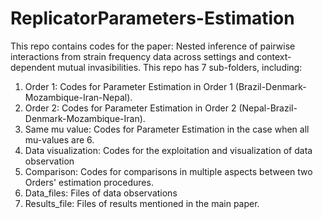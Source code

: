 # ReplicatorParameters-Estimation
This repo contains codes for the paper: Nested inference of pairwise interactions from strain frequency data across settings and context-dependent mutual invasibilities.
This repo has 7 sub-folders, including:
1. Order 1: Codes for Parameter Estimation in Order 1 (Brazil-Denmark-Mozambique-Iran-Nepal).
2. Order 2: Codes for Parameter Estimation in Order 2 (Nepal-Brazil-Denmark-Mozambique-Iran).
3. Same mu value: Codes for Parameter Estimation in the case when all mu-values are 6.
4. Data visualization: Codes for the exploitation and visualization of data observation
5. Comparison: Codes for comparisons in multiple aspects between two Orders' estimation procedures.
6. Data_files: Files of data observations
7. Results_file: Files of results mentioned in the main paper.
